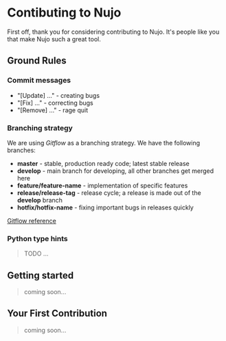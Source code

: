 # Contibuting to Nujo

First off, thank you for considering contributing to Nujo. It's people like you that make Nujo such a great tool.

## Ground Rules

### Commit messages
  - "[Update] ..." - creating bugs
  - "[Fix] ..." - correcting bugs
  - "[Remove] ..." - rage quit

### Branching strategy
We are using *Gitflow* as a branching strategy.
We have the following branches:
  - **master** - stable, production ready code; latest stable release
  - **develop** - main branch for developing, all other branches get merged here
  - **feature/feature-name** - implementation of specific features
  - **release/release-tag** - release cycle; a release is made out of the **develop** branch
  - **hotfix/hotfix-name** - fixing important bugs in releases quickly

[Gitflow reference](https://www.atlassian.com/git/tutorials/comparing-workflows/gitflow-workflow)

### Python type hints
>TODO ...

## Getting started
>coming soon...

## Your First Contribution
>coming soon...
